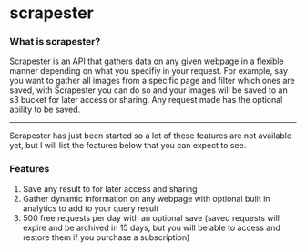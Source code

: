 # scrapester

### What is scrapester?
Scrapester is an API that gathers data on any given webpage in a flexible manner depending on what you specifiy in your request. For example, say you want to gather all images from a specific page and filter which ones are saved, with Scrapester you can do so and your images will be saved to an s3 bucket for later access or sharing. Any request made has the optional ability to be saved.  <hr />
Scrapester has just been started so a lot of these features are not available yet, but I will list the features below that you can expect to see.
 
### Features
1. Save any result to for later access and sharing
2. Gather dynamic information on any webpage with optional built in analytics to add to your query result
3. 500 free requests per day with an optional save (saved requests will expire and be archived in 15 days, but you will be able to access and restore them if you purchase a subscription)
